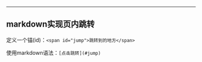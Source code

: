 

---



## markdown实现页内跳转

定义一个锚(id)：`<span id="jump">跳转到的地方</span>`

使用markdown语法：`[点击跳转](#jump)`

